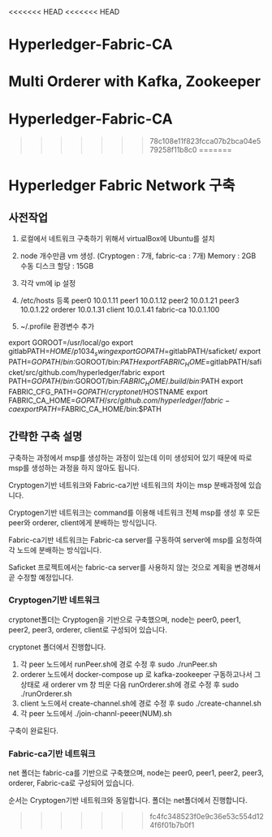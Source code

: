 <<<<<<< HEAD
<<<<<<< HEAD
# Hyperledger-Fabric-CA
Multi Orderer with Kafka, Zookeeper
=======
# Hyperledger-Fabric-CA
>>>>>>> 78c108e11f823fcca07b2bca04e579258f11b8c0
=======
# Hyperledger Fabric Network 구축

## 사전작업
1. 로컬에서 네트워크 구축하기 위해서 virtualBox에 Ubuntu를 설치
2. node 개수만큼 vm 생성. (Cryptogen : 7개, fabric-ca : 7개)
Memory : 2GB 수동 디스크 할당 : 15GB
3. 각각 vm에 ip 설정
4. /etc/hosts 등록
peer0 10.0.1.11
peer1 10.0.1.12
peer2 10.0.1.21
peer3 10.0.1.22
orderer 10.0.1.31
client 10.0.1.41
fabric-ca 10.0.1.100

5. ~/.profile 환경변수 추가

export GOROOT=/usr/local/go
export gitlabPATH=$HOME/p1034_swing
export GOPATH=$gitlabPATH/saficket/
export PATH=$GOPATH/bin:$GOROOT/bin:$PATH
export FABRIC_HOME=$gitlabPATH/saficket/src/github.com/hyperledger/fabric
export PATH=$GOPATH/bin:$GOROOT/bin:$FABRIC_HOME/.build/bin:$PATH
export FABRIC_CFG_PATH=$GOPATH/cryptonet/$HOSTNAME
export FABRIC_CA_HOME=$GOPATH/src/github.com/hyperledger/fabric-ca
export PATH=$FABRIC_CA_HOME/bin:$PATH


## 간략한 구축 설명
구축하는 과정에서 msp를 생성하는 과정이 있는데 이미 생성되어 있기 때문에
따로 msp를 생성하는 과정을 하지 않아도 됩니다.

Cryptogen기반 네트워크와 Fabric-ca기반 네트워크의 차이는 msp 분배과정에 있습니다.

Cryptogen기반 네트워크는 command를 이용해 네트워크 전체 msp를 생성 후 모든 
peer와 orderer, client에게 분배하는 방식입니다.

Fabric-ca기반 네트워크는 Fabric-ca server를 구동하여 server에 msp를 요청하여
각 노드에 분배하는 방식입니다.

Saficket 프로젝트에서는 fabric-ca server를 사용하지 않는 것으로 계획을 변경해서
곧 수정할 예정입니다.
### Cryptogen기반 네트워크
cryptonet폴더는 Cryptogen을 기반으로 구축했으며, node는 peer0, peer1, peer2, 
peer3, orderer, client로 구성되어 있습니다.

cryptonet 폴더에서 진행합니다.

1. 각 peer 노드에서 runPeer.sh에 경로 수정 후 sudo ./runPeer.sh
2. orderer 노드에서 docker-compose up 로 kafka-zookeeper 구동하고나서
그 상태로 새 orderer vm 창 띄운 다음 runOrderer.sh에 경로 수정 후 
sudo ./runOrderer.sh
3. client 노드에서 create-channel.sh에 경로 수정 후 sudo ./create-channel.sh
4. 각 peer 노드에서 ./join-channl-peeer(NUM).sh

구축이 완료된다.

### Fabric-ca기반 네트워크
net 폴더는 fabric-ca를 기반으로 구축했으며, node는 peer0, peer1, peer2, 
peer3, orderer, Fabric-ca로 구성되어 있습니다.

순서는 Cryptogen기반 네트워크와 동일합니다.
폴더는 net폴더에서 진행합니다.

>>>>>>> fc4fc348523f0e9c36e53c554d124f6f01b7b0f1
